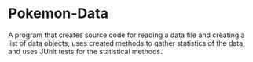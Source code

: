 # Pokemon-Data
A program that creates source code for reading a data file and creating a list of data objects, uses created methods to gather statistics of the data, and uses JUnit tests for the statistical methods.
